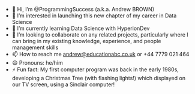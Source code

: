 - 👋 Hi, I’m @ProgrammingSuccess (a.k.a. Andrew BROWN)
- 👀 I’m interested in launching this new chapter of my career in Data Science
- 🌱 I’m currently learning Data Science with HyperionDev
- 💞️ I’m looking to collaborate on any related projects, particularly where I can bring in my existing knowledge, experience, and people management skills
- 📫 How to reach me andrew@educationabc.co.uk or +44 7779 021 464
- 😄 Pronouns: he/him
- ⚡ Fun fact: My first computer program was back in the early 1980s, developing a Christmas Tree (with flashing lights!) which displayed on our TV screen, using a Sinclair computer!
